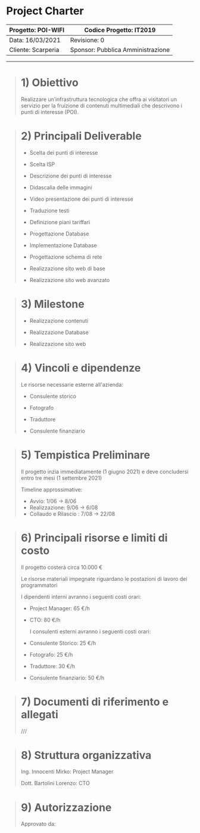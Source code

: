 # Project Charter

| Progetto: POI-WIFI | Codice Progetto: IT2019           |
| ------------------ | --------------------------------- |
| Data: 16/03/2021   | Revisione: 0                      |
| Cliente: Scarperia | Sponsor: Pubblica Amministrazione |

---

> # 1) Obiettivo
> 
> Realizzare un’infrastruttura tecnologica che offra ai visitatori un servizio per la fruizione di contenuti multimediali che descrivono i punti di interesse (POI).

> # 2) Principali Deliverable
> 
> - Scelta dei punti di interesse
> 
> - Scelta ISP
> 
> - Descrizione dei punti di interesse
> 
> - Didascalia delle immagini
> 
> - Video presentazione dei punti di interesse
> 
> - Traduzione testi
> 
> - Definizione piani tariffari
> 
> - Progettazione Database
> 
> - Implementazione Database
> 
> - Progettazione schema di rete 
> 
> - Realizzazione sito web di base
> 
> - Realizzazione sito web avanzato

> # 3) Milestone
> 
> - Realizzazione contenuti
> 
> - Realizzazione Database
> 
> - Realizzazione sito web

> # 4) Vincoli e dipendenze
> 
> Le risorse necessarie esterne all'azienda:
> 
> - Consulente storico
> 
> - Fotografo
> 
> - Traduttore
> 
> - Consulente finanziario 

> # 5) Tempistica Preliminare
> 
>   Il progetto inzia immediatamente (1 giugno 2021) e deve concludersi entro tre mesi (1 settembre 2021)
> 
>   Timeline approssimative:
> 
> - Avvio:                1/06 -> 8/06
> - Realizzazione:        9/06 -> 6/08
> - Collaudo e Rilascio : 7/08 -> 22/08

> # 6) Principali risorse e limiti di costo
> 
>   Il progetto costerà circa 10.000 €
> 
>   Le risorse materiali impegnate riguardano le postazioni di lavoro dei programmatori
> 
>   I dipendenti interni avranno i seguenti costi orari:
> 
> - Project Manager: 65 €/h
> - CTO: 80 €/h
>   
>   I consulenti esterni avranno i seguenti costi orari:
> - Consulente Storico: 25 €/h
> - Fotografo: 25 €/h
> - Traduttore: 30 €/h
> - Consulente finanziario: 50 €/h

> # 7) Documenti di riferimento e allegati
> 
> ///

> # 8) Struttura organizzativa
> 
> Ing. Innocenti Mirko: Project Manager
> 
> Dott. Bartolini Lorenzo: CTO

> # 9) Autorizzazione
> 
> Approvato da:

